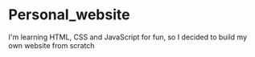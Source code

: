# Personal_website
I'm learning HTML, CSS and JavaScript for fun, so I decided to build my own website from scratch
